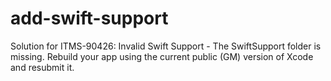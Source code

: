 # add-swift-support
Solution for ITMS-90426: Invalid Swift Support - The SwiftSupport folder is missing. Rebuild your app using the current public (GM) version of Xcode and resubmit it.
